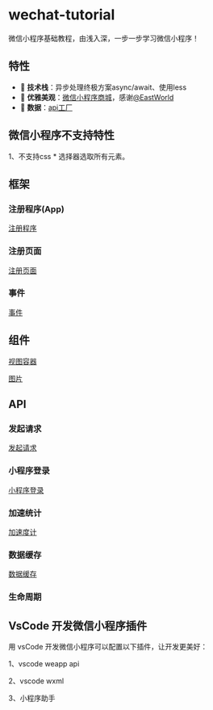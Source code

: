 # wechat-tutorial
微信小程序基础教程，由浅入深，一步一步学习微信小程序！

## 特性

- :rocket: **技术栈**：异步处理终极方案async/await、使用less
- :gem: **优雅美观**：[微信小程序商城](https://github.com/EastWorld/wechat-app-mall)，感谢[@EastWorld](https://github.com/EastWorld)
- :1234: **数据**：[api工厂](https://www.it120.cc/)

## 微信小程序不支持特性

1、不支持css * 选择器选取所有元素。

## 框架

### 注册程序(App)

[注册程序](https://mp.weixin.qq.com/debug/wxadoc/dev/framework/app-service/app.html)

### 注册页面

[注册页面](https://mp.weixin.qq.com/debug/wxadoc/dev/framework/app-service/page.html)

### 事件

[事件](https://mp.weixin.qq.com/debug/wxadoc/dev/framework/view/wxml/event.html)

## 组件

[视图容器](https://mp.weixin.qq.com/debug/wxadoc/dev/component/view.html)

[图片](https://mp.weixin.qq.com/debug/wxadoc/dev/component/image.html)

## API

### 发起请求

[发起请求](https://mp.weixin.qq.com/debug/wxadoc/dev/api/network-request.html)

### 小程序登录

[小程序登录](https://mp.weixin.qq.com/debug/wxadoc/dev/api/api-login.html)

### 加速统计

[加速度计](https://mp.weixin.qq.com/debug/wxadoc/dev/api/accelerometer.html)

### 数据缓存

[数据缓存](https://mp.weixin.qq.com/debug/wxadoc/dev/api/data.html)

### 生命周期

## VsCode 开发微信小程序插件

用 vsCode 开发微信小程序可以配置以下插件，让开发更美好： 

1、vscode weapp api 

2、vscode wxml 

3、小程序助手



